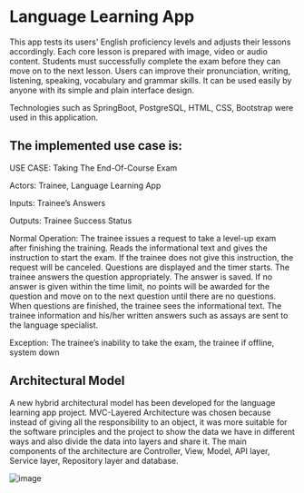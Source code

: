 # Language Learning App


This app tests its users' English proficiency levels and adjusts their lessons accordingly. Each core lesson is prepared with image, video or audio content. Students must successfully complete the exam before they can move on to the next lesson. Users can improve their pronunciation, writing, listening, speaking, vocabulary and grammar skills. It can be used easily by anyone with its simple and plain interface design.

Technologies such as SpringBoot, PostgreSQL, HTML, CSS, Bootstrap were used in this application.

## The implemented use case is:
USE CASE: Taking The End-Of-Course Exam 

Actors: Trainee, Language Learning App 

Inputs: Trainee’s Answers 

Outputs: Trainee Success Status 

Normal Operation: The trainee issues a request to take a level-up exam after finishing the training. Reads the informational text and gives the instruction to start the exam. If the trainee does not give this instruction, the request will be canceled. Questions are displayed and the timer starts. The trainee answers the question appropriately. The answer is saved. If no answer is given within the time limit, no points will be awarded for the question and move on to the next question until there are no questions. When questions are finished, the trainee sees the informational text. The trainee information and his/her written answers such as assays are sent to the language specialist. 

Exception: The trainee’s inability to take the exam, the trainee if offline, system down


## Architectural Model
A new hybrid architectural model has been developed for the language learning app project. MVC-Layered Architecture was chosen because instead of giving all the responsibility to an object, it was more suitable for the software principles and the project to show the data we have in different ways and also divide the data into layers and share it. The main components of the architecture are Controller, View, Model, API layer, Service layer, Repository layer and database.

![image](https://user-images.githubusercontent.com/71715359/210367615-6ae3e0aa-b811-46e3-96f8-a7a4bd67d864.png)

